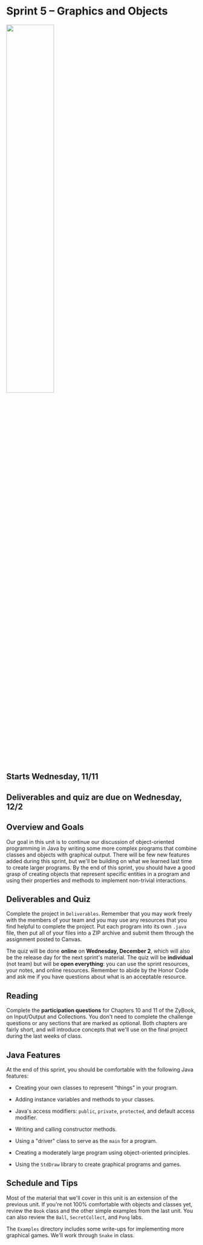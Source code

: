 # Sprint 5 &ndash; Graphics and Objects

<img src="http://www.hrwiki.org/w/images/3/3f/peasantsquest.png" width="50%" />

## Starts Wednesday, 11/11
## Deliverables and quiz are due on Wednesday, 12/2

## Overview and Goals

Our goal in this unit is to continue our discussion of object-oriented programming in Java by writing some more complex programs that combine classes and objects with 
graphical output. There will be few new features added during this sprint, but we'll be building on what we learned last time to create larger programs. By the end
of this sprint, you should have a good grasp of creating objects that represent specific entities in a program and using their properties and methods to implement
non-trivial interactions.

## Deliverables and Quiz

Complete the project in `Deliverables`. Remember that you may work freely with the members of your team and you may use any resources that you find helpful to
complete the project. Put each program into its own `.java` file, then put all of your files into a ZIP archive and submit them through the assignment posted to Canvas.

The quiz will be done **online** on **Wednesday, December 2**, which will also be the release day for the next sprint's material. The quiz will be 
**individual** (not team) but will be **open everything**: you can use the sprint resources, your notes, and online resources. Remember to abide by the Honor Code 
and ask me if you have questions about what is an acceptable resource.

## Reading

Complete the **participation questions** for Chapters 10 and 11 of the ZyBook, on Input/Output and Collections. You don't need to complete the challenge questions or any sections that are marked as optional. Both chapters are fairly short, and will introduce concepts that we'll use on the final project during the last weeks of class.

## Java Features

At the end of this sprint, you should be comfortable with the following Java features:

- Creating your own classes to represent "things" in your program.

- Adding instance variables and methods to your classes.

- Java's access modifiers: `public`, `private`, `protected`, and default access modifier.

- Writing and calling constructor methods.

- Using a "driver" class to serve as the `main` for a program.

- Creating a moderately large program using object-oriented principles.

- Using the `StdDraw` library to create graphical programs and games.


## Schedule and Tips

Most of the material that we'll cover in this unit is an extension of the previous unit. If you're not 100% comfortable with objects and classes yet, review the `Book` 
class and the other simple examples from the last unit. You can also review the `Ball`, `SecretCollect`, and `Pong` labs.

The `Examples` directory includes some write-ups for implementing more graphical games. We'll work through `Snake` in class.
